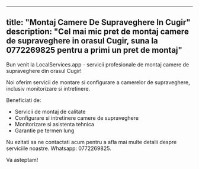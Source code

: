 
---
title: "Montaj Camere De Supraveghere In Cugir"
description: "Cel mai mic pret de montaj camere de supraveghere in orasul Cugir, suna la 0772269825 pentru a primi un pret de montaj"
---


Bun venit la LocalServices.app - servicii profesionale de montaj camere de supraveghere din orasul Cugir!

Noi oferim servicii de montare si configurare a camerelor de supraveghere, inclusiv monitorizare si intretinere.

Beneficiati de: 
- Servicii de montaj de calitate 
- Configurare si intretinere camere de supraveghere 
- Monitorizare si asistenta tehnica 
- Garantie pe termen lung 

Nu ezitati sa ne contactati acum pentru a afla mai multe detalii despre serviciile noastre. Whatsapp: 0772269825. 

Va asteptam!
